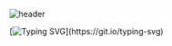![header](https://capsule-render.vercel.app/api?type=wave&color=auto&height=300&section=header&text=JaeHyun's%20GitHub&fontSize=90)

[![Typing SVG](https://readme-typing-svg.demolab.com/?lines=Type+messages+everywhere;)](https://git.io/typing-svg)
